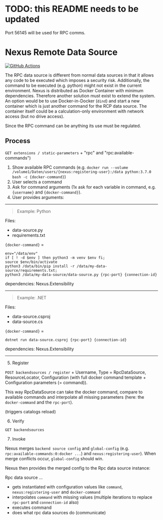 # TODO: this README needs to be updated

Port 56145 will be used for RPC comms.

# Nexus Remote Data Source

[![GitHub Actions](https://github.com/nexus-main/nexus-sources-remote/actions/workflows/build-and-publish.yml/badge.svg?branch=master)](https://github.com/nexus-main/nexus-sources-remote/actions)

The RPC data source is different from normal data sources in that it allows any code to be executed which imposes a security risk. Additionally, the command to be executed (e.g. python) might not exist in the current environment. Nexus is distributed as Docker Container with minimum dependencies. Therefore another solution must exist to extend the system. An option would be to use Docker-in-Docker (`dind`) and start a new container which is just another command for the RCP data source. The container itself could be a calculation-only environment with network access (but no drive access).

Since the RPC command can be anything its use must be regulated.

## Process
`GET extensions / static-parameters` + "rpc" and "rpc:available-commands")

1. Show available RPC commands (e.g. `docker run --volume /volume1/Daten/users/{nexus:registering-user}:/data python:3.7.0 bash -c {docker-command}`)
2. User selects a command
3. Ask for command arguments (1x ask for each variable in command, e.g. `{username}` and `{docker-command}`).
4. User provides arguments:

______________________________

> Example: Python

Files:
 - data-source.py
 - requirements.txt

`{docker-command}` =

```properties
env="/data/env"
if [ ! -d $env ] then python3 -m venv $env fi;
source $env/bin/activate
python3 /data/bin/pip install -r /data/my-data-source/requirements.txt;
python3 /data/my-data-source/data-source.py {rpc-port} {connection-id}
```

dependencies: Nexus.Extensibility

______________________________


> Example: .NET

Files:
 - data-source.csproj
 - data-source.cs

`{docker-command}` =

```properties
dotnet run data-source.csproj {rpc-port} {connection-id}
```

dependencies: Nexus.Extensibility

______________________________

5. Register

`POST backendsources / register` + Username, Type = RpcDataSource, ResourceLocator, Configuration (with full docker command template + Configuration parameters (= command)). 

This way RpcDataSource can take the docker command, compare to available commands and interpolate all missing parameters (here: the `docker-command` and the `rpc-port`). 

(triggers catalogs reload)

6. Verify

`GET backendsources`

7. Invoke

Nexus merges `backend source config` and `global-config` (e.g. `rpc:available-commands:0:docker ...`) and `nexus:registering-user`). When merge conflicts occur, `global-config` should win.

Nexus then provides the merged config to the Rpc data source instance:

Rpc data source ...
- gets instantiated with configuration values like `command`, `nexus:registering-user` and `docker-command`
- interpolates `command` with missing values (multiple iterations to replace `rpc-port` and `connection-id` also)
- executes command
- does what rpc data sources do (communicate)

